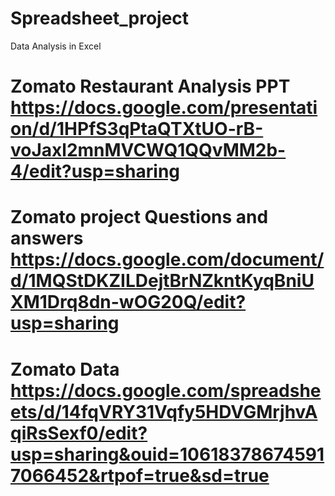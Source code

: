 # Spreadsheet_project
Data Analysis in Excel
# Zomato Restaurant Analysis PPT <href>https://docs.google.com/presentation/d/1HPfS3qPtaQTXtUO-rB-voJaxl2mnMVCWQ1QQvMM2b-4/edit?usp=sharing</href>
# Zomato project Questions and answers <href>https://docs.google.com/document/d/1MQStDKZILDejtBrNZkntKyqBniUXM1Drq8dn-wOG20Q/edit?usp=sharing</href>
# Zomato Data <href>https://docs.google.com/spreadsheets/d/14fqVRY31Vqfy5HDVGMrjhvAqiRsSexf0/edit?usp=sharing&ouid=106183786745917066452&rtpof=true&sd=true</href>
